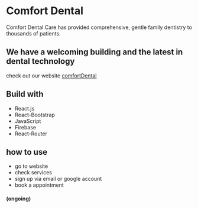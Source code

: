 # Comfort Dental

Comfort Dental Care has provided comprehensive, gentle family dentistry to thousands of patients.

## We have a welcoming building and the latest in dental technology

check out our website [comfortDental](https://comfort-dental-c789a.web.app) 

## Build with
- React.js
- React-Bootstrap
- JavaScript
- Firebase
- React-Router

## how to use 
+ go to website
+ check services
+ sign up via email or google account
+ book a appointment


#### (ongoing)
